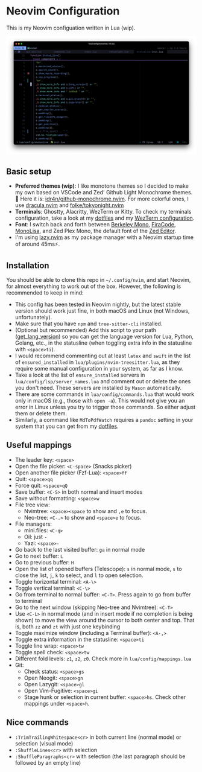 # Neovim Configuration

This is my Neovim configuation written in Lua (wip).

![](assets/nvim-screenshot.png)

## Basic setup

- **Preferred themes (wip)**: I like monotone themes so I decided to make my own based on VSCode and Zed' Github Light Monochrome themes. 🎨 Here it is: [idr4n/github-monochrome.nvim](https://github.com/idr4n/github-monochrome.nvim). For more colorful ones, I use [dracula.nvim](https://github.com/Mofiqul/dracula.nvim) and [folke/tokyonight.nvim](https://github.com/folke/tokyonight.nvim)
- **Terminals**: Ghostty, Alacritty, WezTerm or Kitty. To check my terminals configuration, take a look at my [dotfiles](https://github.com/idr4n/.dotfiles) and my [WezTerm configuration](https://github.com/idr4n/wezterm).
- **Font**: I switch back and forth between [Berkeley Mono](https://usgraphics.com/products/berkeley-mono), [FiraCode](https://github.com/tonsky/FiraCode), [MonoLisa](https://www.monolisa.dev/), and Zed Plex Mono, the default font of the [Zed Editor](https://github.com/zed-industries/zed).
- I'm using [lazy.nvim](https://github.com/folke/lazy.nvim) as my package manager with a Neovim startup time of around 45ms⚡️.

## Installation

You should be able to clone this repo in `~/.config/nvim`, and start Neovim, for almost everything to work out of the box. However, the following is recommended to keep in mind:

- This config has been tested in Neovim nightly, but the latest stable version should work just fine, in both macOS and Linux (not Windows, unfortunately).
- Make sure that you have `npm` and `tree-sitter-cli` installed.
- (Optional but recommended) Add this script to your path ([get_lang_version](https://github.com/idr4n/.dotfiles/blob/master/scripts/get_lang_version)) so you can get the language version for Lua, Python, Golang, etc., in the statusline (when toggling extra info in the statusline with `<space>ti`).
- I would recommend commenting out at least `latex` and `swift` in the list of `ensured_installed` in `lua/plugins/nvim-treesitter.lua`, as they require some manual configuration in your system, as far as I know.
- Take a look at the list of `ensure_installed` servers in `lua/config/lsp/server_names.lua` and comment out or delete the ones you don't need. These servers are installed by `Mason` automatically.
- There are some commands in `lua/config/commands.lua` that would work only in macOS (e.g., those with `open -a`). This would not give you an error in Linux unless you try to trigger those commands. So either adjust them or delete them.
- Similarly, a command like `MdToPdfWatch` requires a `pandoc` setting in your system that you can get from my [dotfiles](https://github.com/idr4n/.dotfiles).

## Useful mappings

- The leader key: `<space>`
- Open the file picker: `<C-space>` (Snacks picker)
- Open another file picker (Fzf-Lua): `<space>ff`
- Quit: `<space>qq`
- Force quit: `<space>qQ`
- Save buffer: `<C-S>` in both normal and insert modes
- Save without formatting: `<space>w`
- File tree view:
    - Nvimtree: `<space><space` to show and `,e` to focus.
    - Neo-tree: `<C-.>` to show and `<space>e` to focus.
- File managers:
    - mini.files: `<C-q>`
    - Oil: just `-`
    - Yazi: `<space>-`
- Go back to the last visited buffer: `ga` in normal mode
- Go to next buffer: `L`
- Go to previous buffer: `H`
- Open the list of opened buffers (Telescope): `s` in normal mode, `s` to close the list, `j`, `k` to select, and `l` to open selection.
- Toggle horizontal terminal: `<A-\>`
- Toggle vertical terminal: `<C-\>`
- Go from terminal to normal buffer: `<C-T>`. Press again to go from buffer to terminal
- Go to the next window (skipping Neo-tree and Nvimtree): `<C-T>`
- Use `<C-L>` in normal mode (and in insert mode if no completion is being shown) to move the view around the cursor to both center and top. That is, both `zz` and `zt` with just one keybinding
- Toggle maximize window (including a Terminal buffer): `<A-,>`
- Toggle extra information in the statusline: `<space>ti`
- Toggle line wrap: `<space>tw`
- Toggle spell check: `<space>tw`
- Different fold levels: `z1`, `z2`, `z0`. Check more in `lua/config/mappings.lua`
- Git:
    - Check status: `<space>gs`
    - Open Neogit: `<space>gn`
    - Open Lazygit: `<space>gl`
    - Open Vim-Fugitive: `<space>gi`
    - Stage hunk or selection in current buffer: `<space>hs`. Check other mappings under `<space>h`.


## Nice commands

- `:TrimTrailingWhitespace<cr>` in both current line (normal mode) or selection (visual mode)
- `:ShuffleLines<cr>` with selection
- `:ShuffleParagraphs<cr>` with selection (the last paragraph should be followed by an empty line)

